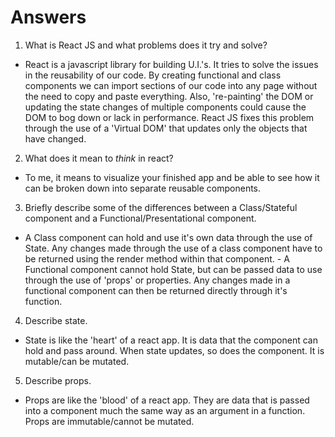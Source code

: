 # Answers

1.  What is React JS and what problems does it try and solve?

  - React is a javascript library for building U.I.'s.  It tries to solve the issues in the reusability of our code. By creating functional and class components we can import sections of our code into any page without the need to copy and paste everything. Also, 're-painting' the DOM or updating the state changes of multiple components could cause the DOM to bog down or lack in performance. React JS fixes this problem through the use of a 'Virtual DOM' that updates only the objects that have changed.

2.  What does it mean to _think_ in react?

  - To me, it means to visualize your finished app and be able to see how it can be broken down into separate reusable components.

3.  Briefly describe some of the differences between a Class/Stateful component and a Functional/Presentational component.

  - A Class component can hold and use it's own data through the use of State. Any changes made through the use of a class component have to be returned using the render method within that component.  -  A Functional component cannot hold State, but can be passed data to use through the use of 'props' or properties. Any changes made in a functional component can then be returned directly through it's function.

4.  Describe state.

  - State is like the 'heart' of a react app.  It is data that the component can hold and pass around.  When state updates, so does the component. It is mutable/can be mutated.

5.  Describe props.

  - Props are like the 'blood' of a react app. They are data that is passed into a component much the same way as an argument in a function.  Props are immutable/cannot be mutated.
